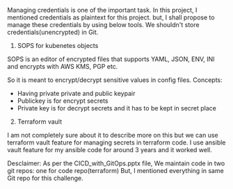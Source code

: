 Managing credentials is one of the important task. In this project, I mentioned credentials as plaintext for this project. but,
I shall propose to manage these credentials by using below tools. We shouldn't store credentials(unencrypted) in Git.

1. SOPS for kubenetes objects

SOPS is an editor of encrypted files that supports YAML, JSON, ENV, INI and encrypts with AWS KMS, PGP etc.

So it is meant to encrypt/decrypt sensitive values in config files.
Concepts:
- Having private private and public keypair
- Publickey is for encrypt secrets
- Private key is for decrypt secrets and it has to be kept in secret place

2. Terraform vault

I am not completely sure about it to describe more on this but we can use terraform vault feature for managing secrets in terraform code.
I use ansible vault feature for my ansible code for around 3 years and it worked well.

Desclaimer: 
As per the CICD_with_GitOps.pptx file, We maintain code in two git repos: one for code repo(terraform)
But, I mentioned everything in same Git repo for this challenge.